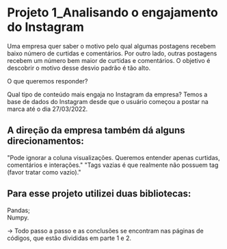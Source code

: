 # Projeto 1_Analisando o engajamento do Instagram
Uma empresa quer saber o motivo pelo qual algumas postagens recebem baixo número de curtidas e comentários. Por outro lado, outras postagens recebem um número bem maior de curtidas e comentários.
O objetivo é descobrir o motivo desse desvio padrão é tão alto.

O que queremos responder?

Qual tipo de conteúdo mais engaja no Instagram da empresa?
Temos a base de dados do Instagram desde que o usuário começou a postar na marca até o dia 27/03/2022.

## A direção da empresa também dá alguns direcionamentos:
"Pode ignorar a coluna visualizações. Queremos entender apenas curtidas, comentários e interações."
"Tags vazias é que realmente não possuem tag (favor tratar como vazio)."
  
## Para esse projeto utilizei duas bibliotecas:
Pandas;<br>
Numpy.
  
-> Todo passo a passo e as conclusões se encontram nas páginas de códigos, que estão divididas em parte 1 e 2.
